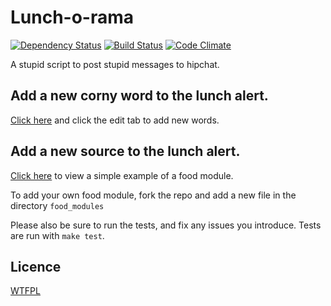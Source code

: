 # Lunch-o-rama
[![Dependency Status](https://david-dm.org/eiriksm/lunch-o-rama.svg?theme=shields.io)](https://david-dm.org/eiriksm/lunch-o-rama)
[![Build Status](https://secure.travis-ci.org/eiriksm/lunch-o-rama.svg)](http://travis-ci.org/eiriksm/lunch-o-rama)
[![Code Climate](http://img.shields.io/codeclimate/github/eiriksm/lunch-o-rama.svg)](https://codeclimate.com/github/eiriksm/lunch-o-rama)


A stupid script to post stupid messages to hipchat.

## Add a new corny word to the lunch alert.
[Click here](https://github.com/eiriksm/lunch-o-rama/blob/master/lunchwords.txt) and click the edit tab to add new words.

## Add a new source to the lunch alert.
[Click here](https://github.com/eiriksm/lunch-o-rama/blob/master/food_modules/static_urls.js) to view a simple example of a food module.

To add your own food module, fork the repo and add a new file in the directory
`food_modules`

Please also be sure to run the tests, and fix any issues you introduce. Tests are run with `make test`.

## Licence
[WTFPL](http://en.wikipedia.org/wiki/WTFPL)

